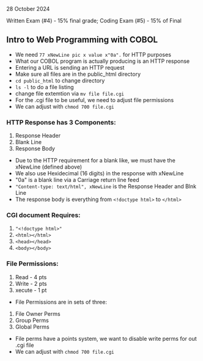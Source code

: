 28 October 2024

Written Exam (#4) - 15% final grade; Coding Exam (#5) - 15% of Final

## Intro to Web Programming with COBOL

- We need ``77 xNewLine pic x value x"0a".`` for HTTP purposes
- What our COBOL program is actually producing is an HTTP response
- Entering a URL is sending an HTTP request
- Make sure all files are in the public_html directory
- ``cd public_html`` to change directory 
- ``ls -l`` to do a file listing
- change file extemtion via ``mv file file.cgi``
- For the .cgi file to be useful, we need to adjust file permissions
- We can adjust with ``chmod 700 file.cgi``

### HTTP Response has 3 Components:
1) Response Header
2) Blank Line
3) Response Body

- Due to the HTTP requirement for a blank like, we must have the xNewLine (defined above)
- We also use Hexidecimal (16 digits) in the response with xNewLine
- "0a" is a blank line via a Carriage return line feed
- ``"Content-type: text/html", xNewLine`` is the Response Header and Blnk Line
- The response body is everything from ``<!doctype html>`` to ``</html>``

### CGI document Requires:
1) ``"<!doctype html>"``
2) ``<html></html>``
3) ``<head></head>``
4) ``<body></body>``

### File Permissions:
1) Read - 4 pts
2) Write - 2 pts
3) xecute - 1 pt

- File Permissions are in sets of three:
1) File Owner Perms
2) Group Perms
3) Global Perms

- File perms have a points system, we want to disable write perms for out .cgi file
- We can adjust with ``chmod 700 file.cgi``
